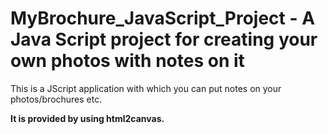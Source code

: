 # MyBrochure_JavaScript_Project - A Java Script project for creating your own photos with notes on it

This is a JScript application with which you can put notes on your photos/brochures etc.

<b>It is provided by using html2canvas.</b>
